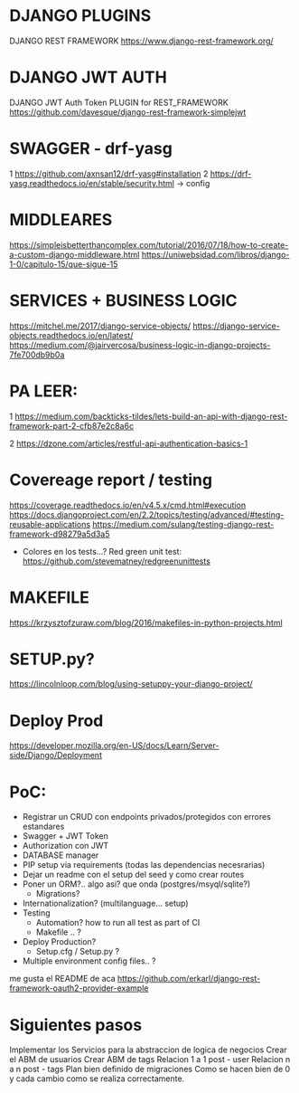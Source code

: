 # DJANGO PLUGINS
DJANGO REST FRAMEWORK
https://www.django-rest-framework.org/

# DJANGO JWT AUTH 
DJANGO JWT Auth Token PLUGIN for REST_FRAMEWORK
https://github.com/davesque/django-rest-framework-simplejwt

# SWAGGER - drf-yasg
1 https://github.com/axnsan12/drf-yasg#installation
2 https://drf-yasg.readthedocs.io/en/stable/security.html -> config

# MIDDLEARES
https://simpleisbetterthancomplex.com/tutorial/2016/07/18/how-to-create-a-custom-django-middleware.html
https://uniwebsidad.com/libros/django-1-0/capitulo-15/que-sigue-15
# SERVICES + BUSINESS LOGIC
https://mitchel.me/2017/django-service-objects/
https://django-service-objects.readthedocs.io/en/latest/
https://medium.com/@jairvercosa/business-logic-in-django-projects-7fe700db9b0a

# PA LEER:
1 https://medium.com/backticks-tildes/lets-build-an-api-with-django-rest-framework-part-2-cfb87e2c8a6c

2 https://dzone.com/articles/restful-api-authentication-basics-1

# Covereage report / testing
https://coverage.readthedocs.io/en/v4.5.x/cmd.html#execution
https://docs.djangoproject.com/en/2.2/topics/testing/advanced/#testing-reusable-applications
https://medium.com/sulang/testing-django-rest-framework-d98279a5d3a5
- Colores en los tests...?
 Red green unit test: https://github.com/stevematney/redgreenunittests

# MAKEFILE
https://krzysztofzuraw.com/blog/2016/makefiles-in-python-projects.html

# SETUP.py?
https://lincolnloop.com/blog/using-setuppy-your-django-project/

# Deploy Prod
https://developer.mozilla.org/en-US/docs/Learn/Server-side/Django/Deployment

# PoC:
- Registrar un CRUD con endpoints privados/protegidos con errores estandares
- Swagger + JWT Token
- Authorization con JWT
- DATABASE manager
- PIP setup via requirements (todas las dependencias necesrarias)
- Dejar un readme con el setup del seed y como crear routes
- Poner un ORM?.. algo asi? que onda (postgres/msyql/sqlite?)
  - Migrations?
- Internationalization? (multilanguage... setup)
- Testing
  - Automation? how to run all test as part of CI
  - Makefile .. ?
- Deploy Production?
  - Setup.cfg / Setup.py ?
- Multiple environment config files.. ? 



me gusta el README de aca
https://github.com/erkarl/django-rest-framework-oauth2-provider-example

# Siguientes pasos
Implementar los Servicios para la abstraccion de logica de negocios
Crear el ABM de usuarios
Crear ABM de tags
Relacion 1 a 1 post - user
Relacion n a n post - tags
Plan bien definido de migraciones
Como se hacen bien de 0 y cada cambio como se realiza correctamente.